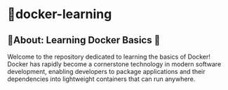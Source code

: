 # 🐳docker-learning

## 🐳About: Learning Docker Basics 🚀

Welcome to the repository dedicated to learning the basics of Docker! Docker has rapidly become a cornerstone technology in modern software development, enabling developers to package applications and their dependencies into lightweight containers that can run anywhere.



